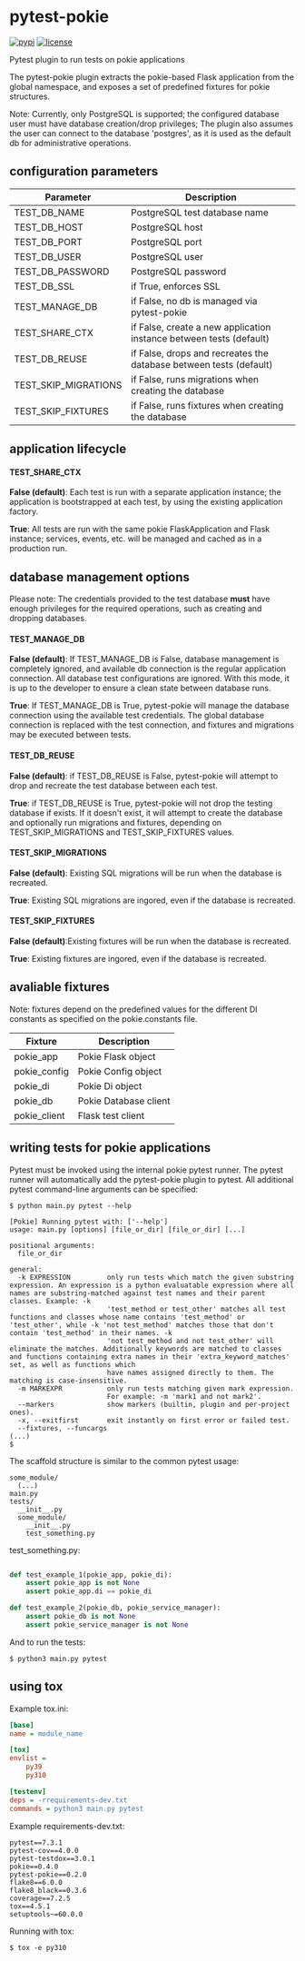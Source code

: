 # pytest-pokie


[![pypi](https://img.shields.io/pypi/v/pytest-pokie.svg)](https://pypi.org/project/pytest-pokie/)
[![license](https://img.shields.io/pypi/l/pytest-pokie.svg)](https://git.oddbit.org/OddBit/pytest-pokie/src/branch/master/LICENSE)


Pytest plugin to run tests on pokie applications

The pytest-pokie plugin extracts the pokie-based Flask application from the global namespace, and exposes a set
of predefined fixtures for pokie structures.

Note: Currently, only PostgreSQL is supported; the configured database user must have database creation/drop privileges;
The plugin also assumes the user can connect to the database 'postgres', as it is used as the default db for administrative
operations.

## configuration parameters

| Parameter           | Description                                                         |
|---------------------|---------------------------------------------------------------------|
| TEST_DB_NAME     | PostgreSQL test database name                                       |
| TEST_DB_HOST    | PostgreSQL host                                                     |
| TEST_DB_PORT    | PostgreSQL port                                                     |
| TEST_DB_USER    | PostgreSQL user                                                     |
| TEST_DB_PASSWORD | PostgreSQL password                                                 |
| TEST_DB_SSL     | if True, enforces SSL                                               |
| TEST_MANAGE_DB     | if False, no db is managed via pytest-pokie                         |
| TEST_SHARE_CTX     | if False, create a new application instance between tests (default) |
| TEST_DB_REUSE | if False, drops and recreates the database between tests (default)  |
| TEST_SKIP_MIGRATIONS | if False, runs migrations when creating the database                |
| TEST_SKIP_FIXTURES | if False, runs fixtures when creating the database                  |

## application lifecycle

#### TEST_SHARE_CTX

**False (default)**: Each test is run with a separate application instance; the application is bootstrapped at each test, by using
the existing application factory.

**True**: All tests are run with the same pokie FlaskApplication and Flask instance; services, events, etc. will be managed
and cached as in a production run.


## database management options

Please note: The credentials provided to the test database **must** have enough privileges for the required operations,
such as creating and dropping databases.


#### TEST_MANAGE_DB

**False (default)**: If TEST_MANAGE_DB is False, database management is completely ignored, and available db connection is the regular
application connection. All database test configurations are ignored. With this mode, it is up to the developer to ensure a clean state between database runs.

**True**: If TEST_MANAGE_DB is True, pytest-pokie will manage the database connection using the available test credentials.
The global database connection is replaced with the test connection, and fixtures and migrations may be executed between
tests.

#### TEST_DB_REUSE

**False (default)**: if TEST_DB_REUSE is False, pytest-pokie will attempt to drop and recreate the test database between each test.

**True**: if TEST_DB_REUSE is True, pytest-pokie will not drop the testing database if exists. If it doesn't exist, it
will attempt to create the database and optionally run migrations and fixtures, depending on TEST_SKIP_MIGRATIONS and
TEST_SKIP_FIXTURES values.


#### TEST_SKIP_MIGRATIONS 

**False (default)**: Existing SQL migrations will be run when the database is recreated.

**True**: Existing SQL migrations are ingored, even if the database is recreated.

#### TEST_SKIP_FIXTURES

**False (default)**:Existing fixtures will be run when the database is recreated.

**True**: Existing fixtures are ingored, even if the database is recreated.


## avaliable fixtures

Note: fixtures depend on the predefined values for the different DI constants as specified on the pokie.constants
file.

|Fixture| Description          |
|---|----------------------|
|pokie_app| Pokie Flask object   |
|pokie_config| Pokie Config object  |
|pokie_di| Pokie Di object      |
|pokie_db| Pokie Database client |
|pokie_client| Flask test client    | 

## writing tests for pokie applications

Pytest must be invoked using the internal pokie pytest runner. The pytest runner will automatically add the pytest-pokie
plugin to pytest. All additional pytest command-line arguments can be specified:

```shell
$ python main.py pytest --help

[Pokie] Running pytest with: ['--help']
usage: main.py [options] [file_or_dir] [file_or_dir] [...]

positional arguments:
  file_or_dir

general:
  -k EXPRESSION         only run tests which match the given substring expression. An expression is a python evaluatable expression where all names are substring-matched against test names and their parent classes. Example: -k
                        'test_method or test_other' matches all test functions and classes whose name contains 'test_method' or 'test_other', while -k 'not test_method' matches those that don't contain 'test_method' in their names. -k
                        'not test_method and not test_other' will eliminate the matches. Additionally keywords are matched to classes and functions containing extra names in their 'extra_keyword_matches' set, as well as functions which
                        have names assigned directly to them. The matching is case-insensitive.
  -m MARKEXPR           only run tests matching given mark expression.
                        For example: -m 'mark1 and not mark2'.
  --markers             show markers (builtin, plugin and per-project ones).
  -x, --exitfirst       exit instantly on first error or failed test.
  --fixtures, --funcargs
(...)
$
```

The scaffold structure is similar to the common pytest usage:

```shell
some_module/
  (...)
main.py
tests/
  __init__.py
  some_module/
    __init__.py
    test_something.py  
```

test_something.py:
```python

def test_example_1(pokie_app, pokie_di):
    assert pokie_app is not None
    assert pokie_app.di == pokie_di

def test_example_2(pokie_db, pokie_service_manager):
    assert pokie_db is not None
    assert pokie_service_manager is not None
```

And to run the tests:

```shell
$ python3 main.py pytest
```

## using tox

Example tox.ini:

```ini
[base]
name = module_name

[tox]
envlist =
    py39
    py310

[testenv]
deps = -rrequirements-dev.txt
commands = python3 main.py pytest
```

Example requirements-dev.txt:

```shell
pytest==7.3.1
pytest-cov==4.0.0
pytest-testdox==3.0.1
pokie==0.4.0
pytest-pokie==0.2.0
flake8==6.0.0
flake8_black==0.3.6
coverage==7.2.5
tox==4.5.1
setuptools~=60.0.0
```

Running with tox:

```shell
$ tox -e py310
```
